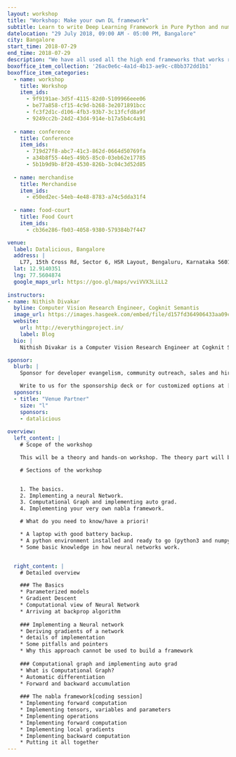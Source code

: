 ```yaml
---
layout: workshop
title: "Workshop: Make your own DL framework"
subtitle: Learn to write Deep Learning Framework in Pure Python and numpy
datelocation: "29 July 2018, 09:00 AM - 05:00 PM, Bangalore"
city: Bangalore
start_time: 2018-07-29
end_time: 2018-07-29
description: "We have all used all the high end frameworks that works really well. How about writing a small strip down version of one. In this session, I’ll walk you through how to write a small Deep Learning Framework in Pure python and numpy which has auto grad and optimizers and easy to create models. Also, the framework will be extendible so that you can easily play around with."
boxoffice_item_collection: '26ac0e6c-4a1d-4b13-ae9c-c8bb372dd1b1'
boxoffice_item_categories:
  - name: workshop
    title: Workshop
    item_ids: 
      - 9f9191ae-3d5f-4115-82d0-5109966eee06
      - be77a858-cf15-4c9d-b268-3e2071891bcc 
      - fc3f2d1c-d106-4fb3-93b7-3c13fcfd8a9f 
      - 9249cc2b-24d2-43d4-914e-b17a5b4c4a91 
   
  - name: conference 
    title: Conference  
    item_ids:  
      - 719d27f8-abc7-41c3-862d-0664d50769fa 
      - a34b8f55-44e5-49b5-85c0-03eb62e17785 
      - 5b1b9d9b-8f20-4530-826b-3c04c3d52d85 
 
  - name: merchandise  
    title: Merchandise 
    item_ids: 
      - e50ed2ec-54eb-4e48-8783-a74c5dda31f4 
 
  - name: food-court 
    title: Food Court  
    item_ids: 
      - cb36e286-fb03-4058-9380-579384b7f447

venue:
  label: Datalicious, Bangalore
  address: |
    L77, 15th Cross Rd, Sector 6, HSR Layout, Bengaluru, Karnataka 560102
  lat: 12.9140351
  lng: 77.5604874
  google_maps_url: https://goo.gl/maps/vviVVX3LiLL2
  
instructors:
- name: Nithish Divakar
  byline: Computer Vision Research Engineer, Cogknit Semantis
  image_url: https://images.hasgeek.com/embed/file/d157fd364906433aa09c0d89e3c7815c
  website:  
    url: http://everythingproject.in/
    label: Blog
  bio: |
    Nithish Divakar is a Computer Vision Research Engineer at Cogknit Semantics. He Is a masters graduate from IISc bangalore and has been working in deep learning for past 4 years. He has prior published research work in GANs and Image captioning. See everythingproject.in for more.

sponsor:
  blurb: |
    Sponsor for developer evangelism, community outreach, sales and hiring.

    Write to us for the sponsorship deck or for customized options at [info@hasgeek.com](mailto:info@hasgeek.com)
  sponsors:
  - title: "Venue Partner"
    size: "l"
    sponsors:
    - datalicious
    
overview:
  left_content: |
    # Scope of the workshop

    This will be a theory and hands-on workshop. The theory part will be focused towards explaining the fundamentals and giving reasons for various design decisions during the implementation. 

    # Sections of the workshop


    1. The basics.
    2. Implementing a neural Network.
    3. Computational Graph and implementing auto grad.
    4. Implementing your very own nabla framework.

    # What do you need to know/have a priori!

    * A laptop with good battery backup.
    * A python environment installed and ready to go (python3 and numpy latest versions).
    * Some basic knowledge in how neural networks work.


  right_content: |
    # Detailed overview

    ### The Basics
    * Parameterized models
    * Gradient Descent
    * Computational view of Neural Network
    * Arriving at backprop algorithm
    
    ### Implementing a Neural network
    * Deriving gradients of a network
    * details of implementation
    * Some pitfalls and pointers
    * Why this approach cannot be used to build a framework
    
    ### Computational graph and implementing auto grad
    * What is Computational Graph?
    * Automatic differentiation
    * Forward and backward accumulation
    
    ### The nabla framework[coding session]
    * Implementing forward computation
    * Implementing tensors, variables and parameters
    * Implementing operations
    * Implementing forward computation
    * Implementing local gradients
    * Implementing backward computation
    * Putting it all together
---
```

